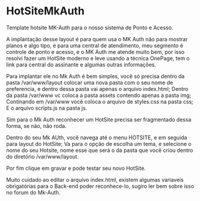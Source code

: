 # HotSiteMkAuth
Template hotsite MK-Auth para o nosso sistema de Ponto e Acesso.

A implantação desse layout é para quem usa o MK Auth não para mostrar planos e algo tipo, é para uma central de atendimento, meu segmento é controle de ponto e acesso, e o MK Auth 
me atende muito bem, por isso resolvi fazer um HotSite moderno e leve usando a técnica OnePage, tem o link para central do assinante e algumas outras informações.

Para implantar ele no Mk Auth é bem simples, você só precisa dentro da pasta /var/www/layout colocar uma nova pasta com o seu nome de preferencia, e dentro dessa pasta vai apenas o
arquivo index.html;
Dentro da pasta /var/www vc coloca a pasta assets contendo apenas a pasta img;
Continando em /var/www você coloca o arquivo de styles.css na pasta css;
E o arquivo scripts.js na pasta js.

Sim para o Mk Auth reconhecer um HotSite precisa ser fragmentado dessa forma, se não, não roda.

Dentro do seu Mk AUth, você navega até o menu HOTSITE, e em seguida para layout do HotSite;
Va para o opção de escolha um tema, e selecione o nome do seu Hotsite, nome esse que será o da pasta que você criou dentro do diretório /var/www/layout.

Por fim clique em gravar e pode testar seu novo HotSite.

Muito cuidado ao editar o arquivo index.html, existem algumas variaveis obrigatórias para o Back-end poder reconhece-lo, sugiro ler bem sobre isso no forum do Mk-Auth.

